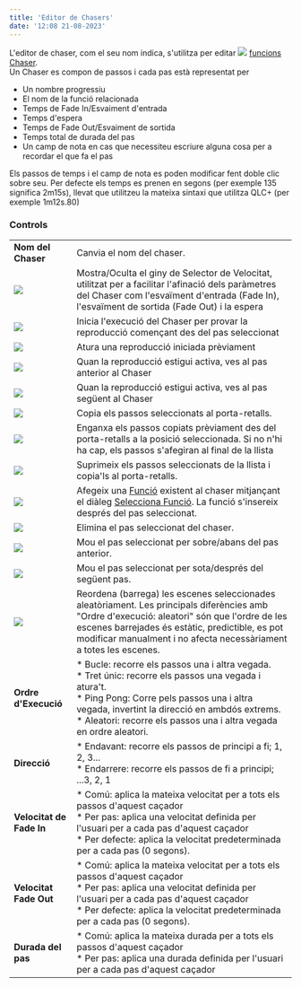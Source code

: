 ```yaml
---
title: 'Editor de Chasers'
date: '12:08 21-08-2023'
---
```


L'editor de chaser, com el seu nom indica, s'utilitza per editar ![](/basics/chaser.png) [funcions Chaser](/basics/glossary-and-concepts#chaser).  
Un Chaser es compon de passos i cada pas està representat per

* Un nombre progressiu
* El nom de la funció relacionada
* Temps de Fade In/Esvaiment d'entrada
* Temps d'espera
* Temps de Fade Out/Esvaiment de sortida
* Temps total de durada del pas
* Un camp de nota en cas que necessiteu escriure alguna cosa per a recordar el que fa el pas

Els passos de temps i el camp de nota es poden modificar fent doble clic sobre seu. Per defecte els temps es prenen en segons (per exemple 135 significa 2m15s), llevat que utilitzeu la mateixa sintaxi que utilitza QLC+ (per exemple 1m12s.80)

### Controls

|     |     |
| --- | --- |
| **Nom del Chaser** | Canvia el nom del chaser. |
| ![](/basics/speed.png) | Mostra/Oculta el giny de Selector de Velocitat, utilitzat per a facilitar l'afinació dels paràmetres del Chaser com l'esvaïment d'entrada (Fade In), l'esvaïment de sortida (Fade Out) i la espera |
| ![](/basics/player_play.png) | Inicia l'execució del Chaser per provar la reproducció començant des del pas seleccionat |
| ![](/basics/player_stop.png) | Atura una reproducció iniciada prèviament |
| ![](/basics/back.png) | Quan la reproducció estigui activa, ves al pas anterior al Chaser |
| ![](/basics/forward.png) | Quan la reproducció estigui activa, ves al pas següent al Chaser |
| ![](/basics/editcopy.png) | Copia els passos seleccionats al porta-retalls. |
| ![](/basics/editpaste.png) | Enganxa els passos copiats prèviament des del porta-retalls a la posició seleccionada. Si no n'hi ha cap, els passos s'afegiran al final de la llista |
| ![](/basics/editcut.png) | Suprimeix els passos seleccionats de la llista i copia'ls al porta-retalls. |
| ![](/basics/edit_add.png) | Afegeix una [Funció](/basics/glossary-and-concepts#funcions) existent al chaser mitjançant el diàleg [Selecciona Funció](../selector-de-funcions). La funció s'insereix després del pas seleccionat. |
| ![](/basics/edit_remove.png) | Elimina el pas seleccionat del chaser. |
| ![](/basics/up.png) | Mou el pas seleccionat per sobre/abans del pas anterior. |
| ![](/basics/down.png) | Mou el pas seleccionat per sota/després del següent pas. |
| ![](/basics/random.png) | Reordena (barrega) les escenes seleccionades aleatòriament. Les principals diferències amb "Ordre d'execució: aleatori" són que l'ordre de les escenes barrejades és estàtic, predictible, es pot modificar manualment i no afecta necessàriament a totes les escenes. |
| **Ordre d'Execució** | * Bucle: recorre els passos una i altra vegada.<br>* Tret únic: recorre els passos una vegada i atura't.<br>* Ping Pong: Corre pels passos una i altra vegada, invertint la direcció en ambdós extrems.<br>* Aleatori: recorre els passos una i altra vegada en ordre aleatori. |
| **Direcció** | * Endavant: recorre els passos de principi a fi; 1, 2, 3...<br>* Endarrere: recorre els passos de fi a principi; ...3, 2, 1 |
| **Velocitat de Fade In** | * Comú: aplica la mateixa velocitat per a tots els passos d'aquest caçador<br>* Per pas: aplica una velocitat definida per l'usuari per a cada pas d'aquest caçador<br>* Per defecte: aplica la velocitat predeterminada per a cada pas (0 segons). |
| **Velocitat Fade Out** | * Comú: aplica la mateixa velocitat per a tots els passos d'aquest caçador<br>* Per pas: aplica una velocitat definida per l'usuari per a cada pas d'aquest caçador<br>* Per defecte: aplica la velocitat predeterminada per a cada pas (0 segons). |
| **Durada del pas** | * Comú: aplica la mateixa durada per a tots els passos d'aquest caçador<br>* Per pas: aplica una durada definida per l'usuari per a cada pas d'aquest caçador |
